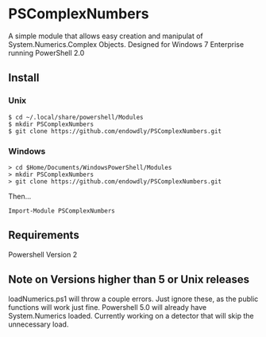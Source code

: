 # PSComplexNumbers
A simple module that allows easy creation and manipulat of System.Numerics.Complex Objects.
Designed for Windows 7 Enterprise running PowerShell 2.0

## Install
### Unix 
    
    $ cd ~/.local/share/powershell/Modules
    $ mkdir PSComplexNumbers
    $ git clone https://github.com/endowdly/PSComplexNumbers.git

### Windows

    > cd $Home/Documents/WindowsPowerShell/Modules
    > mkdir PSComplexNumbers
    > git clone https://github.com/endowdly/PSComplexNumbers.git

Then...

    Import-Module PSComplexNumbers
    
## Requirements
Powershell Version 2

## Note on Versions higher than 5 or Unix releases
loadNumerics.ps1 will throw a couple errors. Just ignore these, as the public functions will work just fine. 
Powershell 5.0 will already have System.Numerics loaded. Currently working on a detector that will skip the unnecessary load. 
